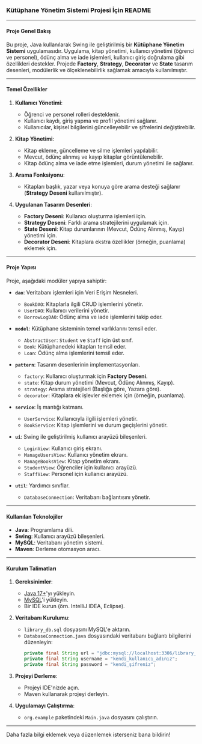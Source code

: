 ### Kütüphane Yönetim Sistemi Projesi İçin README

---

#### Proje Genel Bakış

Bu proje, Java kullanılarak Swing ile geliştirilmiş bir **Kütüphane Yönetim Sistemi** uygulamasıdır. Uygulama, kitap yönetimi, kullanıcı yönetimi (öğrenci ve personel), ödünç alma ve iade işlemleri, kullanıcı giriş doğrulama gibi özellikleri destekler. Projede **Factory**, **Strategy**, **Decorator** ve **State** tasarım desenleri, modülerlik ve ölçeklenebilirlik sağlamak amacıyla kullanılmıştır.

---

#### Temel Özellikler

1. **Kullanıcı Yönetimi**:
   - Öğrenci ve personel rolleri desteklenir.
   - Kullanıcı kaydı, giriş yapma ve profil yönetimi sağlanır.
   - Kullanıcılar, kişisel bilgilerini güncelleyebilir ve şifrelerini değiştirebilir.

2. **Kitap Yönetimi**:
   - Kitap ekleme, güncelleme ve silme işlemleri yapılabilir.
   - Mevcut, ödünç alınmış ve kayıp kitaplar görüntülenebilir.
   - Kitap ödünç alma ve iade etme işlemleri, durum yönetimi ile sağlanır.

3. **Arama Fonksiyonu**:
   - Kitapları başlık, yazar veya konuya göre arama desteği sağlanır (**Strategy Deseni** kullanılmıştır).

4. **Uygulanan Tasarım Desenleri**:
   - **Factory Deseni**: Kullanıcı oluşturma işlemleri için.
   - **Strategy Deseni**: Farklı arama stratejilerini uygulamak için.
   - **State Deseni**: Kitap durumlarının (Mevcut, Ödünç Alınmış, Kayıp) yönetimi için.
   - **Decorator Deseni**: Kitaplara ekstra özellikler (örneğin, puanlama) eklemek için.

---

#### Proje Yapısı

Proje, aşağıdaki modüler yapıya sahiptir:

- **`dao`**: Veritabanı işlemleri için Veri Erişim Nesneleri.
  - `BookDAO`: Kitaplarla ilgili CRUD işlemlerini yönetir.
  - `UserDAO`: Kullanıcı verilerini yönetir.
  - `BorrowLogDAO`: Ödünç alma ve iade işlemlerini takip eder.

- **`model`**: Kütüphane sisteminin temel varlıklarını temsil eder.
  - `AbstractUser`: `Student` ve `Staff` için üst sınıf.
  - `Book`: Kütüphanedeki kitapları temsil eder.
  - `Loan`: Ödünç alma işlemlerini temsil eder.

- **`pattern`**: Tasarım desenlerinin implementasyonları.
  - `factory`: Kullanıcı oluşturmak için **Factory Deseni**.
  - `state`: Kitap durum yönetimi (Mevcut, Ödünç Alınmış, Kayıp).
  - `strategy`: Arama stratejileri (Başlığa göre, Yazara göre).
  - `decorator`: Kitaplara ek işlevler eklemek için (örneğin, puanlama).

- **`service`**: İş mantığı katmanı.
  - `UserService`: Kullanıcıyla ilgili işlemleri yönetir.
  - `BookService`: Kitap işlemlerini ve durum geçişlerini yönetir.

- **`ui`**: Swing ile geliştirilmiş kullanıcı arayüzü bileşenleri.
  - `LoginView`: Kullanıcı giriş ekranı.
  - `ManageUsersView`: Kullanıcı yönetim ekranı.
  - `ManageBooksView`: Kitap yönetim ekranı.
  - `StudentView`: Öğrenciler için kullanıcı arayüzü.
  - `StaffView`: Personel için kullanıcı arayüzü.

- **`util`**: Yardımcı sınıflar.
  - `DatabaseConnection`: Veritabanı bağlantısını yönetir.

---

#### Kullanılan Teknolojiler

- **Java**: Programlama dili.
- **Swing**: Kullanıcı arayüzü bileşenleri.
- **MySQL**: Veritabanı yönetim sistemi.
- **Maven**: Derleme otomasyon aracı.

---

#### Kurulum Talimatları

1. **Gereksinimler**:
   - [Java 17+](https://www.oracle.com/java/technologies/javase-downloads.html)'yı yükleyin.
   - [MySQL](https://dev.mysql.com/downloads/)'i yükleyin.
   - Bir IDE kurun (örn. IntelliJ IDEA, Eclipse).

2. **Veritabanı Kurulumu**:
   - `library_db.sql` dosyasını MySQL'e aktarın.
   - `DatabaseConnection.java` dosyasındaki veritabanı bağlantı bilgilerini düzenleyin:
     ```java
     private final String url = "jdbc:mysql://localhost:3306/library_db";
     private final String username = "kendi_kullanıcı_adınız";
     private final String password = "kendi_şifreniz";
     ```

3. **Projeyi Derleme**:
   - Projeyi IDE'nizde açın.
   - Maven kullanarak projeyi derleyin.

4. **Uygulamayı Çalıştırma**:
   - `org.example` paketindeki `Main.java` dosyasını çalıştırın.

---


Daha fazla bilgi eklemek veya düzenlemek isterseniz bana bildirin!
